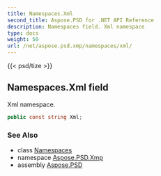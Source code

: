 ```yaml
---
title: Namespaces.Xml
second_title: Aspose.PSD for .NET API Reference
description: Namespaces field. Xml namespace
type: docs
weight: 50
url: /net/aspose.psd.xmp/namespaces/xml/
---
```

{{< psd/tize >}}
## Namespaces.Xml field

Xml namespace.

```csharp
public const string Xml;
```

### See Also

* class [Namespaces](../)
* namespace [Aspose.PSD.Xmp](../../../aspose.psd.xmp/)
* assembly [Aspose.PSD](../../../)


